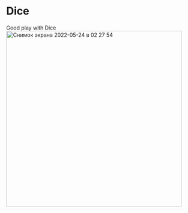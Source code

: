 # Dice
Good play with Dice
<img width="467" alt="Снимок экрана 2022-05-24 в 02 27 54" src="https://user-images.githubusercontent.com/31437162/169920616-37c9c9f1-7d2c-4836-8ffa-5cedc178cc02.png">

